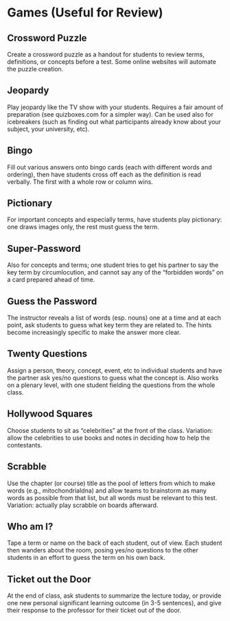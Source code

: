 # Games (Useful for Review)

## Crossword Puzzle

Create a crossword puzzle as a handout for students to review terms, definitions, or concepts before a test. Some online websites will automate the puzzle creation.

## Jeopardy

Play jeopardy like the TV show with your students. Requires a fair amount of preparation (see quizboxes.com for a simpler way). Can be used also for icebreakers (such as finding out what participants already know about your subject, your university, etc).

## Bingo

Fill out various answers onto bingo cards (each with different words and ordering), then have students cross off each as the definition is read verbally. The first with a whole row or column wins.

## Pictionary

For important concepts and especially terms, have students play pictionary: one draws images only, the rest must guess the term.

## Super-Password

Also for concepts and terms; one student tries to get his partner to say the key term by circumlocution, and cannot say any of the “forbidden words” on a card prepared ahead of time.

## Guess the Password

The instructor reveals a list of words (esp. nouns) one at a time and at each point, ask students to guess what key term they are related to. The hints become increasingly specific to make the answer more clear.

## Twenty Questions

Assign a person, theory, concept, event, etc to individual students and have the partner ask yes/no questions to guess what the concept is. Also works on a plenary level, with one student fielding the questions from the whole class.

## Hollywood Squares

Choose students to sit as “celebrities” at the front of the class. Variation: allow the celebrities to use books and notes in deciding how to help the contestants.

## Scrabble

Use the chapter (or course) title as the pool of letters from which to make words (e.g., mitochondrialdna) and allow teams to brainstorm as many words as possible from that list, but all words must be relevant to this test. Variation: actually play scrabble on boards afterward.

## Who am I?

Tape a term or name on the back of each student, out of view. Each student then wanders about the room, posing yes/no questions to the other students in an effort to guess the term on his own back.

## Ticket out the Door

At the end of class, ask students to summarize the lecture today, or provide one new personal significant learning outcome (in 3-5 sentences), and give their response to the professor for their ticket out of the door.